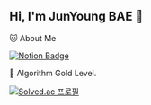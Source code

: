 ## Hi, I'm JunYoung BAE 👋

🐱 About Me

[![Notion Badge](https://img.shields.io/badge/Notion-000000?style=flat-square&logo=Notion&logoColor=white&link=https://joyous-pansy-314.notion.site/1612a809df194bb892e7dc0f4947c300)](https://feather-secure-584.notion.site/7472bf398fd249c2b7f50544000ae4fd)


🏅 Algorithm Gold Level. 

[![Solved.ac
프로필](http://mazassumnida.wtf/api/v2/generate_badge?boj=bjy556)](https://solved.ac/bjy556)



